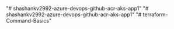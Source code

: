 "# shashankv2992-azure-devops-github-acr-aks-app1" 
"# shashankv2992-azure-devops-github-acr-aks-app1" 
"# terraform-Command-Basics" 
